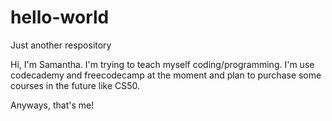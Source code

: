 # hello-world
Just another respository

Hi, I'm Samantha. I'm trying to teach myself coding/programming. I'm use codecademy and freecodecamp at the moment and plan to purchase some courses in the future like CS50. 

Anyways, that's me!
